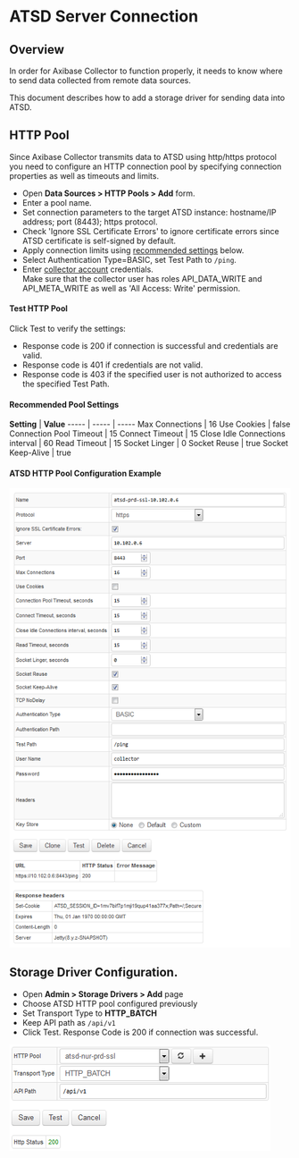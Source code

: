 # ATSD Server Connection

## Overview

In order for Axibase Collector to function properly, it needs to know where to send data collected from remote data sources. 

This document describes how to add a storage driver for sending data into ATSD.

## HTTP Pool

Since Axibase Collector transmits data to ATSD using http/https protocol you need to configure an HTTP connection pool by specifying connection properties as well as timeouts and limits.

* Open **Data Sources > HTTP Pools > Add** form.
* Enter a pool name.
* Set connection parameters to the target ATSD instance: hostname/IP address; port (8443); https protocol.
* Check 'Ignore SSL Certificate Errors' to ignore certificate errors since ATSD certificate is self-signed by default.
* Apply connection limits using [recommended settings](#recommended-pool-settings) below.
* Select Authentication Type=BASIC, set Test Path to `/ping`.
* Enter [collector account](https://github.com/axibase/atsd-docs/blob/master/administration/collector-account.md) credentials. <br>Make sure that the collector user has roles API_DATA_WRITE and API_META_WRITE as well as 'All Access: Write' permission.

#### Test HTTP Pool

Click Test to verify the settings:

- Response code is 200 if connection is successful and credentials are valid.
- Response code is 401 if credentials are not valid.
- Response code is 403 if the specified user is not authorized to access the specified Test Path.

#### Recommended Pool Settings

**Setting** | **Value**
----- | ----- | -----
Max Connections | 16
Use Cookies | false
Connection Pool Timeout | 15
Connect Timeout | 15
Close Idle Connections interval | 60
Read Timeout | 15
Socket Linger | 0
Socket Reuse | true
Socket Keep-Alive | true

#### ATSD HTTP Pool Configuration Example

![ATSD HTTP Pool](atsd_pool.png)

## Storage Driver Configuration.

* Open **Admin > Storage Drivers > Add** page
* Choose ATSD HTTP pool configured previously
* Set Transport Type to **HTTP_BATCH**
* Keep API path as `/api/v1`
* Click Test. Response Code is 200 if connection was successful.

![ATSD Server Test](atsd_server.png)
